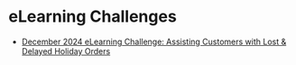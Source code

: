# eLearning Challenges

* [December 2024 eLearning Challenge: Assisting Customers with Lost & Delayed Holiday Orders](elearningacademy/12-2024/readme.md)
